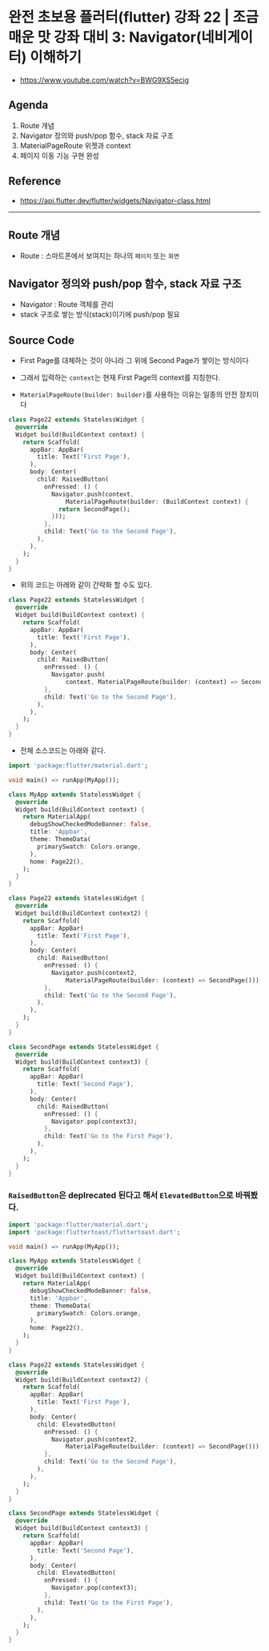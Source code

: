 # 완전 초보용 플러터(flutter) 강좌 22 | 조금 매운 맛 강좌 대비 3: Navigator(네비게이터) 이해하기
- https://www.youtube.com/watch?v=BWG9XS5ecig


## Agenda
1. Route 개념
1. Navigator 정의와 push/pop 함수, stack 자료 구조
1. MaterialPageRoute 위젯과 context
1. 페이지 이동 기능 구현 완성


## Reference
- https://api.flutter.dev/flutter/widgets/Navigator-class.html


---

## Route 개념
- Route : 스마트폰에서 보여지는 하나의 `페이지` 또는 `화면`


## Navigator 정의와 push/pop 함수, stack 자료 구조
- Navigator : Route 객체를 관리
- stack 구조로 쌓는 방식(stack)이기에 push/pop 필요


## Source Code
- First Page를 대체하는 것이 아니라 그 위에 Second Page가 쌓이는 방식이다
- 그래서 입력하는 `context`는 현재 First Page의 context를 지칭한다.

- `MaterialPageRoute(builder: builder)`를 사용하는 이유는 일종의 안전 장치이다

```Dart
class Page22 extends StatelessWidget {
  @override
  Widget build(BuildContext context) {
    return Scaffold(
      appBar: AppBar(
        title: Text('First Page'),
      ),
      body: Center(
        child: RaisedButton(
          onPressed: () {
            Navigator.push(context,
                MaterialPageRoute(builder: (BuildContext context) {
              return SecondPage();
            }));
          },
          child: Text('Go to the Second Page'),
        ),
      ),
    );
  }
}
```

- 위의 코드는 아래와 같이 간략화 할 수도 있다.

```Dart
class Page22 extends StatelessWidget {
  @override
  Widget build(BuildContext context) {
    return Scaffold(
      appBar: AppBar(
        title: Text('First Page'),
      ),
      body: Center(
        child: RaisedButton(
          onPressed: () {
            Navigator.push(
                context, MaterialPageRoute(builder: (context) => SecondPage()));
          },
          child: Text('Go to the Second Page'),
        ),
      ),
    );
  }
}
```

- 전체 소스코드는 아래와 같다.

```Dart
import 'package:flutter/material.dart';

void main() => runApp(MyApp());

class MyApp extends StatelessWidget {
  @override
  Widget build(BuildContext context) {
    return MaterialApp(
      debugShowCheckedModeBanner: false,
      title: 'Appbar',
      theme: ThemeData(
        primarySwatch: Colors.orange,
      ),
      home: Page22(),
    );
  }
}

class Page22 extends StatelessWidget {
  @override
  Widget build(BuildContext context2) {
    return Scaffold(
      appBar: AppBar(
        title: Text('First Page'),
      ),
      body: Center(
        child: RaisedButton(
          onPressed: () {
            Navigator.push(context2,
                MaterialPageRoute(builder: (context) => SecondPage()));
          },
          child: Text('Go to the Second Page'),
        ),
      ),
    );
  }
}

class SecondPage extends StatelessWidget {
  @override
  Widget build(BuildContext context3) {
    return Scaffold(
      appBar: AppBar(
        title: Text('Second Page'),
      ),
      body: Center(
        child: RaisedButton(
          onPressed: () {
            Navigator.pop(context3);
          },
          child: Text('Go to the First Page'),
        ),
      ),
    );
  }
}
```


### `RaisedButton`은 deplrecated 된다고 해서 `ElevatedButton`으로 바꿔봤다.

```Dart
import 'package:flutter/material.dart';
import 'package:fluttertoast/fluttertoast.dart';

void main() => runApp(MyApp());

class MyApp extends StatelessWidget {
  @override
  Widget build(BuildContext context) {
    return MaterialApp(
      debugShowCheckedModeBanner: false,
      title: 'Appbar',
      theme: ThemeData(
        primarySwatch: Colors.orange,
      ),
      home: Page22(),
    );
  }
}

class Page22 extends StatelessWidget {
  @override
  Widget build(BuildContext context2) {
    return Scaffold(
      appBar: AppBar(
        title: Text('First Page'),
      ),
      body: Center(
        child: ElevatedButton(
          onPressed: () {
            Navigator.push(context2,
                MaterialPageRoute(builder: (context) => SecondPage()));
          },
          child: Text('Go to the Second Page'),
        ),
      ),
    );
  }
}

class SecondPage extends StatelessWidget {
  @override
  Widget build(BuildContext context3) {
    return Scaffold(
      appBar: AppBar(
        title: Text('Second Page'),
      ),
      body: Center(
        child: ElevatedButton(
          onPressed: () {
            Navigator.pop(context3);
          },
          child: Text('Go to the First Page'),
        ),
      ),
    );
  }
}
```
